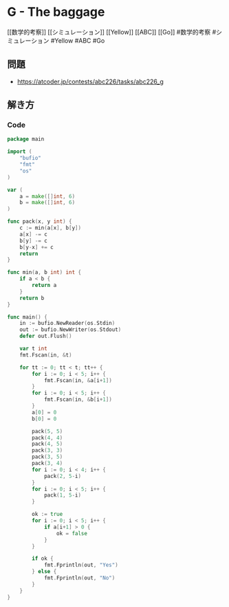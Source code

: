 # G - The baggage
[[数学的考察]] [[シミュレーション]] [[Yellow]] [[ABC]] [[Go]]
#数学的考察 #シミュレーション #Yellow #ABC #Go 

## 問題
- https://atcoder.jp/contests/abc226/tasks/abc226_g

## 解き方
### Code
```go
package main

import (
	"bufio"
	"fmt"
	"os"
)

var (
	a = make([]int, 6)
	b = make([]int, 6)
)

func pack(x, y int) {
	c := min(a[x], b[y])
	a[x] -= c
	b[y] -= c
	b[y-x] += c
	return
}

func min(a, b int) int {
	if a < b {
		return a
	}
	return b
}

func main() {
	in := bufio.NewReader(os.Stdin)
	out := bufio.NewWriter(os.Stdout)
	defer out.Flush()

	var t int
	fmt.Fscan(in, &t)

	for tt := 0; tt < t; tt++ {
		for i := 0; i < 5; i++ {
			fmt.Fscan(in, &a[i+1])
		}
		for i := 0; i < 5; i++ {
			fmt.Fscan(in, &b[i+1])
		}
		a[0] = 0
		b[0] = 0

		pack(5, 5)
		pack(4, 4)
		pack(4, 5)
		pack(3, 3)
		pack(3, 5)
		pack(3, 4)
		for i := 0; i < 4; i++ {
			pack(2, 5-i)
		}
		for i := 0; i < 5; i++ {
			pack(1, 5-i)
		}

		ok := true
		for i := 0; i < 5; i++ {
			if a[i+1] > 0 {
				ok = false
			}
		}

		if ok {
			fmt.Fprintln(out, "Yes")
		} else {
			fmt.Fprintln(out, "No")
		}
	}
}
```
